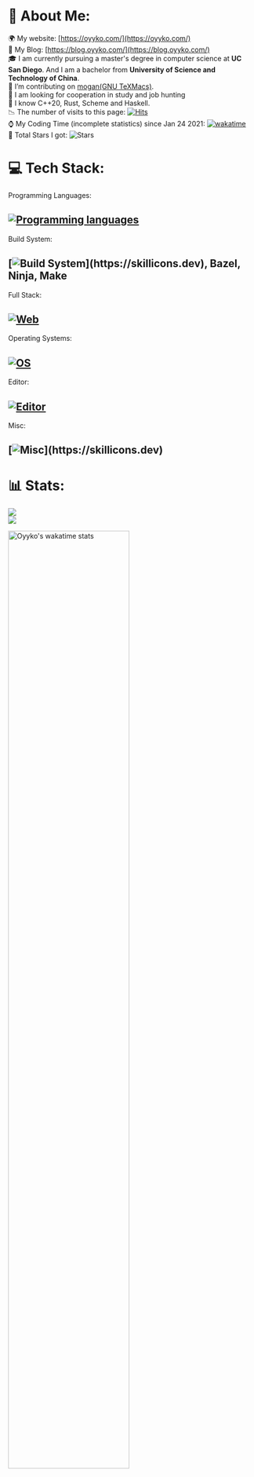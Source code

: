 # 💫 About Me:
🌍 My website: [https://oyyko.com/](https://oyyko.com/)
<br> 📖 My Blog: [https://blog.oyyko.com/](https://blog.oyyko.com/)
<br> 🎓 I am currently pursuing a master's degree in computer science at **UC San Diego**. And I am a bachelor from **University of Science and Technology of China**. 
<br> 🔭 I’m contributing on [mogan(GNU TeXMacs)](https://github.com/XmacsLabs/mogan).
<br> 👯 I am looking for cooperation in study and job hunting
<br> 🌱 I know C++20, Rust, Scheme and Haskell.
<br> 📉 The number of visits to this page: [![Hits](https://hits.seeyoufarm.com/api/count/incr/badge.svg?url=https%3A%2F%2Fgithub.com%2FOyyko&count_bg=%2333AA87&title_bg=%23555555&icon=kde.svg&icon_color=%23E7E7E7&title=Views&edge_flat=true)](https://hits.seeyoufarm.com)
<br> ⌚️ My Coding Time (incomplete statistics) since Jan 24 2021: [![wakatime](https://wakatime.com/badge/user/97013d24-a6a1-4a2d-902f-a8c042f6a574.svg)](https://wakatime.com/@97013d24-a6a1-4a2d-902f-a8c042f6a574)
<br> 🌟 Total Stars I got: ![Stars](https://img.shields.io/github/stars/Oyyko)


# 💻 Tech Stack:
Programming Languages:

[![Programming languages](https://skillicons.dev/icons?i=cpp,c,python,rust,go,java,js,ts,haskell,ruby,lua,bash,cs,clojure,elixir,scala)](https://skillicons.dev)
---
Build System:

[![Build System](https://skillicons.dev/icons?i=cmake,)](https://skillicons.dev), Bazel, Ninja, Make
---
Full Stack:

[![Web](https://skillicons.dev/icons?i=html,css,vue,react,nodejs,django,flask,sass,docker,dotnet,graphql,kubernetes,mongodb,mysql,nginx,pnpm,rabbitmq,rails,redis,spring,sqlite)](https://skillicons.dev)
---
Operating Systems:

[![OS](https://skillicons.dev/icons?i=linux,arch,apple,nix,windows)](https://skillicons.dev)
---
Editor:

[![Editor](https://skillicons.dev/icons?i=vim,vscode,emacs,obsidian)](https://skillicons.dev)
---
Misc:

[![Misc](https://skillicons.dev/icons?i=git,github,gtk,latex,qt,regex,)](https://skillicons.dev)
---
# 📊 Stats:
![](https://github-readme-stats.vercel.app/api?username=Oyyko&theme=solarized-dark&hide_border=false&include_all_commits=false&count_private=false)<br/>
![](https://github-readme-stats.vercel.app/api/top-langs/?username=Oyyko&theme=solarized-dark&hide_border=false&include_all_commits=false&count_private=false&layout=compact)





<a href="https://wakatime.com/@oyyko/">
        <img width="70%" src="https://github-readme-stats.vercel.app/api/wakatime?username=oyyko&layout=compact"
            alt="Oyyko's wakatime stats">
    </a>




 

